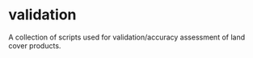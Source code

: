 # validation
A collection of scripts used for validation/accuracy assessment of land cover products.
